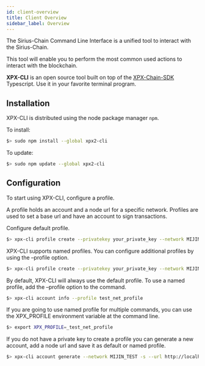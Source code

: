 ```yaml
---
id: client-overview
title: Client Overview
sidebar_label: Overview
---
```

The Sirius-Chain Command Line Interface is a unified tool to interact with the Sirius-Chain.

This tool will enable you to perform the most common used actions to interact with the blockchain.

**XPX-CLI** is an open source tool built on top of the [XPX-Chain-SDK](../sdks/overview.md) Typescript. Use it in your favorite terminal program.

## Installation

XPX-CLI is distributed using the node package manager `npm`.

To install:

```bash
$> sudo npm install --global xpx2-cli
```

To update:

```bash
$> sudo npm update --global xpx2-cli
```

## Configuration

To start using XPX-CLI, configure a profile.

A profile holds an account and a node url for a specific network. Profiles are used to set a base url and have an account to sign transactions.

Configure default profile.

```bash
$> xpx-cli profile create --privatekey your_private_key --network MIJIN_TEST --url http://localhost:3000
```

XPX-CLI supports named profiles. You can configure additional profiles by using the –profile option.

```bash
$> xpx-cli profile create --privatekey your_private_key --network MIJIN_TEST --url http://localhost:3000 --profile test_net_profile
```

By default, XPX-CLI will always use the default profile. To use a named profile, add the –profile option to the command.
```bash
$> xpx-cli account info --profile test_net_profile
```

If you are going to use named profile for multiple commands, you can use the XPX_PROFILE environment variable at the command line.

```bash
$> export XPX_PROFILE=_test_net_profile
```

If you do not have a private key to create a profile you can generate a new account, add a node url and save it as default or named profile.

```bash
$> xpx-cli account generate --network MIJIN_TEST -s --url http://localhost:3000 --profile test_net_profile
```